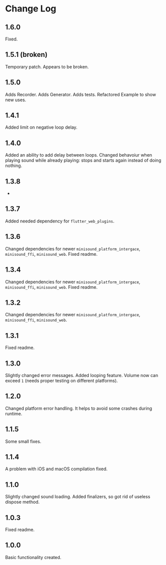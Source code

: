 # Change Log

## 1.6.0

Fixed.

## 1.5.1 (broken)

Temporary patch.
Appears to be broken.

## 1.5.0

Adds Recorder.
Adds Generator.
Adds tests.
Refactored Example to show new uses.

## 1.4.1

Added limit on negative loop delay.

## 1.4.0

Added an ability to add delay between loops.
Changed behavoiur when playing sound while already playing: stops and starts again instead of doing nothing.

## 1.3.8

-

## 1.3.7

Added needed dependency for `flutter_web_plugins`.

## 1.3.6

Changed dependencies for newer `minisound_platform_intergace`, `minisound_ffi`, `minisound_web`.
Fixed readme.

## 1.3.4

Changed dependencies for newer `minisound_platform_intergace`, `minisound_ffi`, `minisound_web`.
Fixed readme.

## 1.3.2

Changed dependencies for newer `minisound_platform_intergace`, `minisound_ffi`, `minisound_web`.

## 1.3.1

Fixed readme.

## 1.3.0

Slightly changed error messages.
Added looping feature.
Volume now can exceed `1` (needs proper testing on different platforms).

## 1.2.0

Changed platform error handling. It helps to avoid some crashes during runtime.

## 1.1.5

Some small fixes.

## 1.1.4

A problem with iOS and macOS compilation fixed.

## 1.1.0

Slightly changed sound loading.
Added finalizers, so got rid of useless dispose method.

## 1.0.3

Fixed readme.

## 1.0.0

Basic functionality created.
